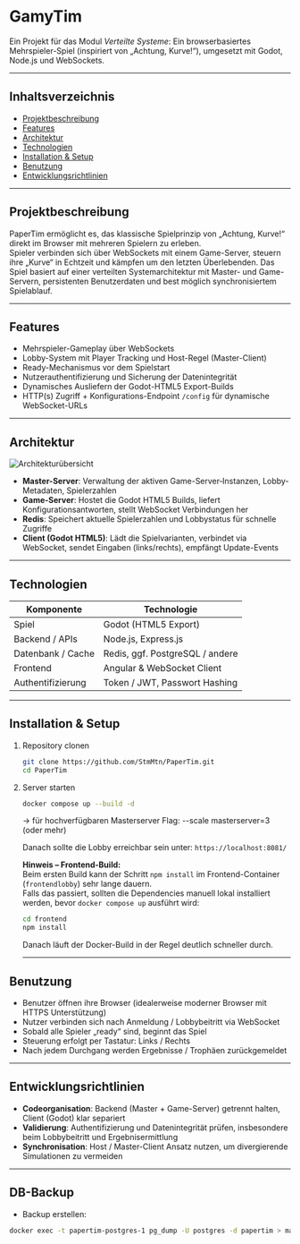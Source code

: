 # GamyTim

Ein Projekt für das Modul *Verteilte Systeme*: Ein browserbasiertes Mehrspieler-Spiel (inspiriert von „Achtung, Kurve!“), umgesetzt mit Godot, Node.js und WebSockets.

---

## Inhaltsverzeichnis

- [Projektbeschreibung](#projektbeschreibung)  
- [Features](#features)  
- [Architektur](#architektur)  
- [Technologien](#technologien)  
- [Installation & Setup](#installation--setup)  
- [Benutzung](#benutzung)  
- [Entwicklungsrichtlinien](#entwicklungsrichtlinien)   

---

## Projektbeschreibung

PaperTim ermöglicht es, das klassische Spielprinzip von „Achtung, Kurve!“ direkt im Browser mit mehreren Spielern zu erleben.  
Spieler verbinden sich über WebSockets mit einem Game-Server, steuern ihre „Kurve“ in Echtzeit und kämpfen um den letzten Überlebenden. Das Spiel basiert auf einer verteilten Systemarchitektur mit Master- und Game-Servern, persistenten Benutzerdaten und best möglich synchronisiertem Spielablauf.

---

## Features

- Mehrspieler-Gameplay über WebSockets  
- Lobby-System mit Player Tracking und Host-Regel (Master-Client)  
- Ready-Mechanismus vor dem Spielstart  
- Nutzerauthentifizierung und Sicherung der Datenintegrität  
- Dynamisches Ausliefern der Godot-HTML5 Export-Builds  
- HTTP(s) Zugriff + Konfigurations-Endpoint `/config` für dynamische WebSocket-URLs  

---

## Architektur
![Architekturübersicht](https://raw.githubusercontent.com/StmMtn/PaperTim/main/Documentation/ProjektSe/images/content.png)


- **Master-Server**: Verwaltung der aktiven Game-Server‐Instanzen, Lobby-Metadaten, Spielerzahlen  
- **Game-Server**: Hostet die Godot HTML5 Builds, liefert Konfigurationsantworten, stellt WebSocket Verbindungen her  
- **Redis**: Speichert aktuelle Spielerzahlen und Lobbystatus für schnelle Zugriffe  
- **Client (Godot HTML5)**: Lädt die Spielvarianten, verbindet via WebSocket, sendet Eingaben (links/rechts), empfängt Update-Events  

---

## Technologien

| Komponente         | Technologie                         |
|--------------------|-------------------------------------|
| Spiel              | Godot (HTML5 Export)                |
| Backend / APIs     | Node.js, Express.js                 |
| Datenbank / Cache  | Redis, ggf. PostgreSQL / andere     |
| Frontend           | Angular & WebSocket Client          |
| Authentifizierung  | Token / JWT, Passwort Hashing       |

---

## Installation & Setup

1. Repository clonen  
   ```bash
   git clone https://github.com/StmMtn/PaperTim.git
   cd PaperTim
   ```

2. Server starten 
   ```bash
   docker compose up --build -d
   ```
   -> für hochverfügbaren Masterserver Flag: --scale masterserver=3 (oder mehr)
   
   Danach sollte die Lobby erreichbar sein unter: `https://localhost:8081/`
   
   **Hinweis – Frontend-Build:** <br>
   Beim ersten Build kann der Schritt `npm install` im Frontend-Container (`frontendlobby`) sehr lange dauern.  
   Falls das passiert, sollten die Dependencies manuell lokal installiert werden, bevor `docker compose up` ausführt wird:
   
   ```bash
   cd frontend
   npm install
   ```
   Danach läuft der Docker-Build in der Regel deutlich schneller durch.

   ---

## Benutzung

- Benutzer öffnen ihre Browser (idealerweise moderner Browser mit HTTPS Unterstützung)  
- Nutzer verbinden sich nach Anmeldung / Lobbybeitritt via WebSocket  
- Sobald alle Spieler „ready“ sind, beginnt das Spiel  
- Steuerung erfolgt per Tastatur: Links / Rechts  
- Nach jedem Durchgang werden Ergebnisse / Trophäen zurückgemeldet  

---

## Entwicklungsrichtlinien

- **Codeorganisation**: Backend (Master + Game-Server) getrennt halten, Client (Godot) klar separiert  
- **Validierung**: Authentifizierung und Datenintegrität prüfen, insbesondere beim Lobbybeitritt und Ergebnisermittlung  
- **Synchronisation**: Host / Master-Client Ansatz nutzen, um divergierende Simulationen zu vermeiden  

---

## DB-Backup
- Backup erstellen:
```bash 
docker exec -t papertim-postgres-1 pg_dump -U postgres -d papertim > masterserver/init.sql  
```


